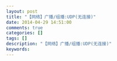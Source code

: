 ```yaml
---
layout: post
title: "【网络】广播/组播:UDP(无连接)"
date: 2014-04-29 14:51:00 
comments: true
categories: []
tags: []
description: "【网络】广播/组播:UDP(无连接)"
keywords: 
---
```





